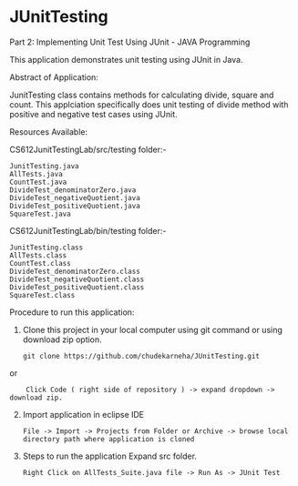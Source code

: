 # JUnitTesting
Part 2: Implementing Unit Test Using JUnit - JAVA Programming

This application demonstrates unit testing using JUnit in Java.

Abstract of Application:

JunitTesting class contains methods for calculating divide, square and count.
This applciation specifically does unit testing of divide method with positive and negative test cases using JUnit.

Resources Available:

CS612JunitTestingLab/src/testing folder:-

    JunitTesting.java
    AllTests.java
    CountTest.java
    DivideTest_denominatorZero.java
    DivideTest_negativeQuotient.java
    DivideTest_positiveQuotient.java
    SquareTest.java

CS612JunitTestingLab/bin/testing folder:-

    JunitTesting.class
    AllTests.class
    CountTest.class
    DivideTest_denominatorZero.class
    DivideTest_negativeQuotient.class
    DivideTest_positiveQuotient.class
    SquareTest.class

Procedure to run this application:

1.	Clone this project in your local computer using git command or using download zip option.

        git clone https://github.com/chudekarneha/JUnitTesting.git
or
 
        Click Code ( right side of repository ) -> expand dropdown -> download zip.
        
2.	Import application in eclipse IDE

        File -> Import -> Projects from Folder or Archive -> browse local directory path where application is cloned
        
3.	Steps to run the application Expand src folder.

        Right Click on AllTests_Suite.java file -> Run As -> JUnit Test

